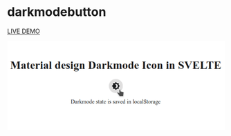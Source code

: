 # darkmodebutton

[LIVE DEMO](https://hungry-nightingale-c15fa4.netlify.app/ "Darkmode Button")

![Darkmode in action](https://raw.githubusercontent.com/FredySandoval/button-darkmode/b3257b37a6faffd2da0738db8424c7a17f84c9ed/scripts/image.gif)